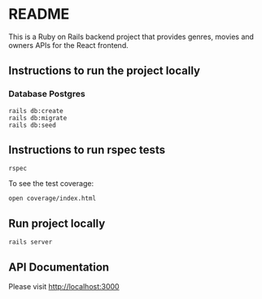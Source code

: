 # README

This is a Ruby on Rails backend project that provides genres, movies and owners APIs for the React frontend.

## Instructions to run the project locally

### Database Postgres

```
rails db:create
rails db:migrate
rails db:seed
```

## Instructions to run rspec tests

```
rspec
```

To see the test coverage:

```
open coverage/index.html
```

## Run project locally

```
rails server
```

## API Documentation

Please visit [http://localhost:3000](http://localhost:3000)

